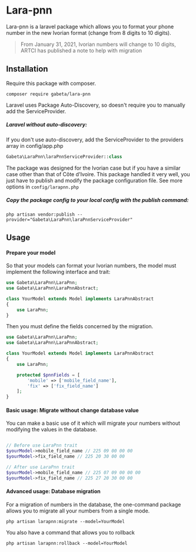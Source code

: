 # Lara-pnn
Lara-pnn is a laravel package which allows you to format your phone number
in the new Ivorian format (change from 8 digits to 10 digits).

> From January 31, 2021, Ivorian numbers will change to 10 digits, ARTCI has published a note to help with migration

## Installation
Require this package with composer.
```shell
composer require gabeta/lara-pnn
```
Laravel uses Package Auto-Discovery, so doesn't require you to manually add the ServiceProvider.

##### Laravel without auto-discovery:
If you don't use auto-discovery, add the ServiceProvider to the providers array in config/app.php

```php
Gabeta\LaraPnn\laraPnnServiceProvider::class
```

The package was designed for the Ivorian case but if you have a similar case
other than that of Côte d'Ivoire. This package handled it very well, you just have to publish and
modify the package configuration file. See more options in `config/larapnn.php`

##### Copy the package config to your local config with the publish command:

```shell
php artisan vendor:publish --provider="Gabeta\LaraPnn\laraPnnServiceProvider"
```

## Usage

#### Prepare your model

So that your models can format your Ivorian numbers, the model must implement the following interface and trait:
```php
use Gabeta\LaraPnn\LaraPnn;
use Gabeta\LaraPnn\LaraPnnAbstract;

class YourModel extends Model implements LaraPnnAbstract
{
    use LaraPnn;
}
```

Then you must define the fields concerned by the migration.
```php
use Gabeta\LaraPnn\LaraPnn;
use Gabeta\LaraPnn\LaraPnnAbstract;

class YourModel extends Model implements LaraPnnAbstract
{
    use LaraPnn;

    protected $pnnFields = [
        'mobile' => ['mobile_field_name'],
        'fix' => ['fix_field_name']
    ];
}
```

#### Basic usage: Migrate without change database value
You can make a basic use of it which will migrate your numbers without modifying the values ​​in the database.

```php

// Before use LaraPnn trait
$yourModel->mobile_field_name // 225 09 00 00 00 
$yourModel->fix_field_name // 225 20 30 00 00 

// After use LaraPnn trait
$yourModel->mobile_field_name // 225 07 09 00 00 00  
$yourModel->fix_field_name // 225 27 20 30 00 00 

```

#### Advanced usage: Database migration
For a migration of numbers in the database, the one-command package allows you to migrate all your numbers from a single mode.

```shell
php artisan larapnn:migrate --model=YourModel
```

You also have a command that allows you to rollback

```shell
php artisan larapnn:rollback --model=YourModel
```
